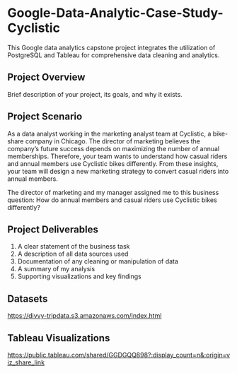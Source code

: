# Google-Data-Analytic-Case-Study-Cyclistic
This Google data analytics capstone project integrates the utilization of PostgreSQL and Tableau for comprehensive data cleaning and analytics.

## Project Overview
Brief description of your project, its goals, and why it exists.

## Project Scenario
As a data analyst working in the marketing analyst team at Cyclistic, a bike-share company in Chicago. The director of
marketing believes the company’s future success depends on maximizing the number of annual memberships. Therefore, your
team wants to understand how casual riders and annual members use Cyclistic bikes differently. From these insights, your team will
design a new marketing strategy to convert casual riders into annual members.

The director of marketing and my manager assigned me to this business question: How do annual members and casual riders use Cyclistic bikes differently?

## Project Deliverables
1. A clear statement of the business task
2. A description of all data sources used
3. Documentation of any cleaning or manipulation of data
4. A summary of my analysis
5. Supporting visualizations and key findings

## Datasets
https://divvy-tripdata.s3.amazonaws.com/index.html

## Tableau Visualizations
https://public.tableau.com/shared/GGDGQQ898?:display_count=n&:origin=viz_share_link

